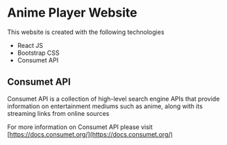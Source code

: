 # Anime Player Website

This website is created with the following technologies
- React JS
- Bootstrap CSS
- Consumet API

## Consumet API

Consumet API is a collection of high-level search engine APIs that provide information on entertainment mediums such as anime, along with its streaming links from online sources

For more information on Consumet API please visit [https://docs.consumet.org/](https://docs.consumet.org/)
